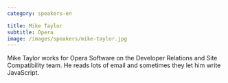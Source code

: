 ```yaml
---
category: speakers-en

title: Mike Taylor
subtitle: Opera
image: /images/speakers/mike-taylor.jpg
---
```

Mike Taylor works for Opera Software on the Developer Relations and Site Compatibility team. He reads lots of email and sometimes they let him write JavaScript.